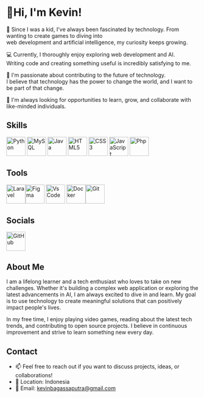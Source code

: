 # 👋Hi, I'm Kevin!


<p align="left">🌟 Since I was a kid, I've always been fascinated by technology. From wanting to create games to diving into<br> web development and artificial intelligence, my curiosity keeps growing.</p>

<p align="left">💻 Currently, I thoroughly enjoy exploring web development and AI.<br> Writing code and creating something useful is incredibly satisfying to me.</p>

<p align="left">🚀 I'm passionate about contributing to the future of technology.<br> I believe that technology has the power to change the world, and I want to be part of that change.</p>

<p align="left">🌱 I'm always looking for opportunities to learn, grow, and collaborate with like-minded individuals.</p>

## Skills
<img src="https://raw.githubusercontent.com/danielcranney/readme-generator/main/public/icons/skills/python-colored.svg" alt="Python" width="50"/> <img src="https://raw.githubusercontent.com/danielcranney/readme-generator/main/public/icons/skills/mysql-colored.svg" alt="MySQL" width="50"/> <img src="https://raw.githubusercontent.com/danielcranney/readme-generator/main/public/icons/skills/java-colored.svg" alt="Java" width="50"/> <img src="https://raw.githubusercontent.com/danielcranney/readme-generator/main/public/icons/skills/html5-colored.svg" alt="HTML5" width="50"/> <img src="https://raw.githubusercontent.com/danielcranney/readme-generator/main/public/icons/skills/css3-colored.svg" alt="CSS3" width="50"/> <img src="https://raw.githubusercontent.com/danielcranney/readme-generator/main/public/icons/skills/javascript-colored.svg" alt="JavaScript" width="50"/> <img src="https://raw.githubusercontent.com/danielcranney/readme-generator/main/public/icons/skills/php-colored.svg" alt="Php" width="50"/>

## Tools
<img src="https://raw.githubusercontent.com/danielcranney/readme-generator/main/public/icons/skills/laravel-colored.svg" alt="Laravel" width="50"/><img src="https://raw.githubusercontent.com/danielcranney/readme-generator/main/public/icons/skills/figma-colored.svg" alt="Figma" width="50"/> <img src="https://raw.githubusercontent.com/danielcranney/readme-generator/main/public/icons/skills/visualstudiocode-colored.svg" alt="Vs Code" width="50"/>
<img src="https://raw.githubusercontent.com/danielcranney/readme-generator/main/public/icons/skills/docker-colored.svg" alt="Docker" width="50"/><img src="https://raw.githubusercontent.com/danielcranney/readme-generator/main/public/icons/skills/git-colored.svg" alt="Git" width="50"/>




## Socials
<img src="https://raw.githubusercontent.com/danielcranney/readme-generator/main/public/icons/socials/github-dark.svg" alt="GitHub" width="50"/>

## About Me
<p align="left">I am a lifelong learner and a tech enthusiast who loves to take on new challenges. Whether it's building a complex web application or exploring the latest advancements in AI, I am always excited to dive in and learn. My goal is to use technology to create meaningful solutions that can positively impact people's lives.</p>

<p align="left">In my free time, I enjoy playing video games, reading about the latest tech trends, and contributing to open source projects. I believe in continuous improvement and strive to learn something new every day.</p>

## Contact
- 📫 Feel free to reach out if you want to discuss projects, ideas, or collaborations!
- 📍 Location: Indonesia
- 📧 Email: [kevinbagassaputra@gmail.com](mailto:kevinbagassaputra@gmail.com)
